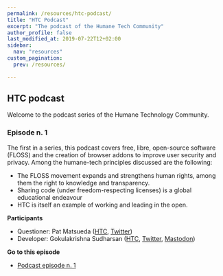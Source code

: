 ```yaml
---
permalink: /resources/htc-podcast/
title: "HTC Podcast"
excerpt: "The podcast of the Humane Tech Community"
author_profile: false
last_modified_at: 2019-07-22T12+02:00
sidebar:
  nav: "resources"
custom_pagination:
  prev: /resources/

---
```


## HTC podcast

Welcome to the podcast series of the Humane Technology Community.

### Episode n. 1

The first in a series, this podcast covers free, libre, open-source software (FLOSS) and the creation of browser addons to improve user security and privacy. Among the humane-tech principles discussed are the following:

- The FLOSS movement expands and strengthens human rights, among them the right to knowledge and transparency.
- Sharing code (under freedom-respecting licenses) is a global educational endeavour
- HTC is itself an example of working and leading in the open.

**Participants**

- Questioner: Pat Matsueda ([HTC](https://community.humanetech.com/u/patm), [Twitter](https://twitter.com/patmatsueda))
- Developer: Gokulakrishna Sudharsan ([HTC](https://community.humanetech.com/u/gkrishnaks), [Twitter](https://twitter.com/gkrishnaks), [Mastodon](https://framapiaf.org/@gkrishnaks))

**Go to this episode**

- [Podcast episode n. 1](./htc-podcast/episode-1)
